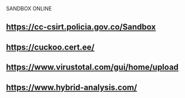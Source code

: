 SANDBOX ONLINE

## https://cc-csirt.policia.gov.co/Sandbox
## https://cuckoo.cert.ee/
## https://www.virustotal.com/gui/home/upload
## https://www.hybrid-analysis.com/
